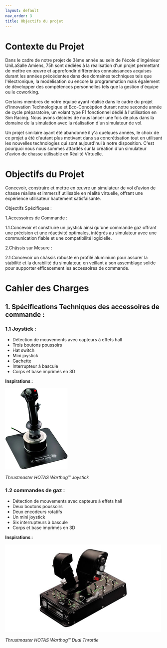 ```yaml
---
layout: default
nav_order: 3
title: Objectifs du projet
---
```



# Contexte du Projet

Dans le cadre de notre projet de 3ème année au sein de l'école d'ingénieur UniLaSalle Amiens, 75h sont dédiées à la réalisation d'un projet permettant de mettre en œuvre et approfondir différentes connaissances acquises durant les années précédentes dans des domaines techniques tels que l'électronique, la modélisation ou encore la programmation mais également de développer des compétences personnelles tels que la gestion d'équipe ou le coworking.

Certains membres de notre équipe ayant réalisé dans le cadre du projet d'Innovation Technologique et Eco-Concéption durant notre seconde année de cycle préparatoire, un volant type F1 fonctionnel dédié à l'utilisation en Sim Racing. Nous avons décidés de nous lancer une fois de plus dans la domaine de la simulation avec la réalisation d'un simulateur de vol.

Un projet similaire ayant été abandonné il y'a quelques années, le choix de ce projet a été d'autant plus motivant dans sa concrétisation tout en utilisant les nouvelles technologies qui sont aujourd'hui à notre disposition. C'est pourquoi nous nous sommes attardés sur la création d'un simulateur d'avion de chasse utilisable en Réalité Virtuelle.


# Objectifs du Projet

Concevoir, construire et mettre en œuvre un simulateur de vol d'avion de chasse réaliste et immersif utilisable en réalité virtuelle, offrant une expérience utilisateur hautement satisfaisante.

Objectifs Spécifiques :

1.Accessoires de Commande :

1.1.Concevoir et construire un joystick ainsi qu'une commande gaz offrant une précision
et une réactivité optimales, intégrés au simulateur avec une communication fiable et une
compatibilité logicielle.

2.Châssis sur Mesure :

2.1.Concevoir un châssis robuste en profilé aluminium pour assurer la stabilité et la
durabilité du simulateur, en veillant à son assemblage solide pour supporter efficacement les
accessoires de commande.


# Cahier des Charges

## 1. Spécifications Techniques des accessoires de commande :

### 1.1 Joystick :

  - Détection de mouvements avec capteurs à effets hall 
  - Trois boutons poussoirs
  - Hat switch 
  - Mini joystick
  - Gachette
  - Interrupteur à bascule
  - Corps et base imprimés en 3D 

**Inspirations :** 

![image d'inspiration](images/joystick_inspiration_copy.png)

*Thrustmaster HOTAS Warthog™ Joystick*
    

### 1.2 commandes de gaz : 

  - Détection de mouvements avec capteurs à effets hall
  - Deux boutons poussoirs
  - Deux encodeurs rotatifs
  - Un mini joystick 
  - Six interrupteurs à bascule
  - Corps et base imprimés en 3D 

**Inspirations :**

![image d'inspiration](images/manettes_de_gaz.jpg)

*Thrustmaster HOTAS Warthog™ Dual Throttle*
